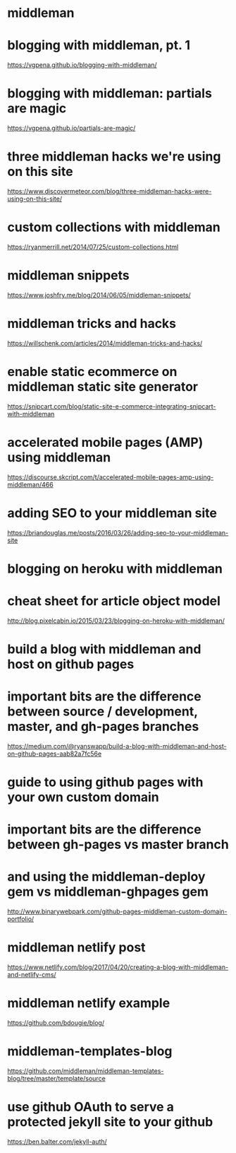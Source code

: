 #
# middleman
#

# blogging with middleman, pt. 1
https://vgpena.github.io/blogging-with-middleman/

# blogging with middleman: partials are magic
https://vgpena.github.io/partials-are-magic/

# three middleman hacks we're using on this site
https://www.discovermeteor.com/blog/three-middleman-hacks-were-using-on-this-site/

# custom collections with middleman
https://ryanmerrill.net/2014/07/25/custom-collections.html

# middleman snippets
https://www.joshfry.me/blog/2014/06/05/middleman-snippets/

# middleman tricks and hacks
https://willschenk.com/articles/2014/middleman-tricks-and-hacks/

# enable static ecommerce on middleman static site generator
https://snipcart.com/blog/static-site-e-commerce-integrating-snipcart-with-middleman

# accelerated mobile pages (AMP) using middleman
https://discourse.skcript.com/t/accelerated-mobile-pages-amp-using-middleman/466

# adding SEO to your middleman site
https://briandouglas.me/posts/2016/03/26/adding-seo-to-your-middleman-site

# blogging on heroku with middleman
# cheat sheet for article object model
http://blog.pixelcabin.io/2015/03/23/blogging-on-heroku-with-middleman/

# build a blog with middleman and host on github pages
# important bits are the difference between source / development, master, and gh-pages branches
https://medium.com/@ryanswapp/build-a-blog-with-middleman-and-host-on-github-pages-aab82a7fc56e

# guide to using github pages with your own custom domain
# important bits are the difference between gh-pages vs master branch
# and using the middleman-deploy gem vs middleman-ghpages gem
http://www.binarywebpark.com/github-pages-middleman-custom-domain-portfolio/

# middleman netlify post
https://www.netlify.com/blog/2017/04/20/creating-a-blog-with-middleman-and-netlify-cms/

# middleman netlify example
https://github.com/bdougie/blog/

# middleman-templates-blog
https://github.com/middleman/middleman-templates-blog/tree/master/template/source

# use github OAuth to serve a protected jekyll site to your github
https://ben.balter.com/jekyll-auth/


